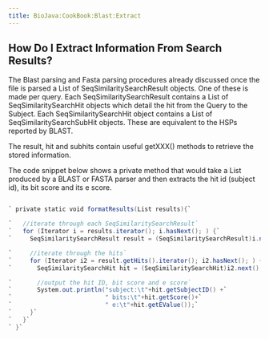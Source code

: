 ```yaml
---
title: BioJava:CookBook:Blast:Extract
---
```


How Do I Extract Information From Search Results?
-------------------------------------------------

The Blast parsing and Fasta parsing procedures already discussed once
the file is parsed a List of SeqSimilaritySearchResult objects. One of
these is made per query. Each SeqSimilaritySearchResult contains a List
of SeqSimilaritySearchHit objects which detail the hit from the Query to
the Subject. Each SeqSimilaritySearchHit object contains a List of
SeqSimilaritySearchSubHit objects. These are equivalent to the HSPs
reported by BLAST.

The result, hit and subhits contain useful getXXX() methods to retrieve
the stored information.

The code snippet below shows a private method that would take a List
produced by a BLAST or FASTA parser and then extracts the hit id
(subject id), its bit score and its e score.

```java

` private static void formatResults(List results){`

`   //iterate through each SeqSimilaritySearchResult`  
`   for (Iterator i = results.iterator(); i.hasNext(); ) {`  
`     SeqSimilaritySearchResult result = (SeqSimilaritySearchResult)i.next();`

`     //iterate through the hits`  
`     for (Iterator i2 = result.getHits().iterator(); i2.hasNext(); ) {`  
`       SeqSimilaritySearchHit hit = (SeqSimilaritySearchHit)i2.next();`

`       //output the hit ID, bit score and e score`  
`       System.out.println("subject:\t"+hit.getSubjectID() +`  
`                          " bits:\t"+hit.getScore()+`  
`                          " e:\t"+hit.getEValue());`  
`     }`  
`   }`  
` }`

```
